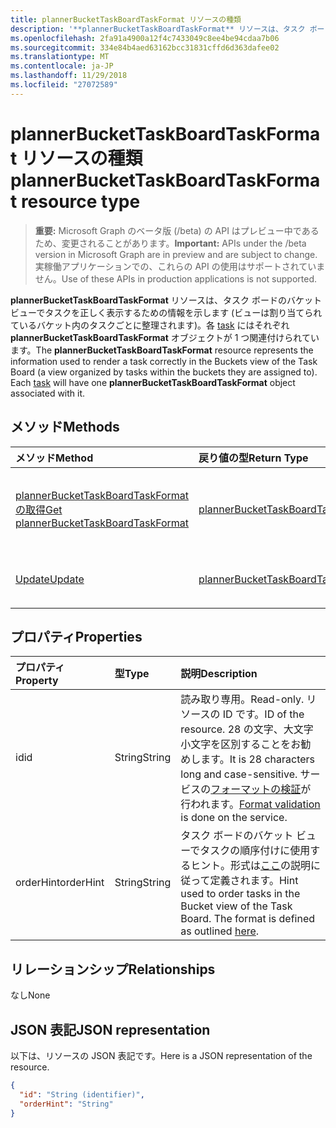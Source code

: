 ```yaml
---
title: plannerBucketTaskBoardTaskFormat リソースの種類
description: '**plannerBucketTaskBoardTaskFormat** リソースは、タスク ボードのバケット ビューでタスクを正しく表示するための情報を示します (ビューは割り当てられているバケット内のタスクごとに整理されます)。各 task にはそれぞれ **plannerBucketTaskBoardTaskFormat** オブジェクトが 1 つ関連付けられています。'
ms.openlocfilehash: 2fa91a4900a12f4c7433049c8ee4be94cdaa7b06
ms.sourcegitcommit: 334e84b4aed63162bcc31831cffd6d363dafee02
ms.translationtype: MT
ms.contentlocale: ja-JP
ms.lasthandoff: 11/29/2018
ms.locfileid: "27072589"
---
```

# <a name="plannerbuckettaskboardtaskformat-resource-type"></a><span data-ttu-id="1144d-104">plannerBucketTaskBoardTaskFormat リソースの種類</span><span class="sxs-lookup"><span data-stu-id="1144d-104">plannerBucketTaskBoardTaskFormat resource type</span></span>

> <span data-ttu-id="1144d-105">**重要:** Microsoft Graph のベータ版 (/beta) の API はプレビュー中であるため、変更されることがあります。</span><span class="sxs-lookup"><span data-stu-id="1144d-105">**Important:** APIs under the /beta version in Microsoft Graph are in preview and are subject to change.</span></span> <span data-ttu-id="1144d-106">実稼働アプリケーションでの、これらの API の使用はサポートされていません。</span><span class="sxs-lookup"><span data-stu-id="1144d-106">Use of these APIs in production applications is not supported.</span></span>

<span data-ttu-id="1144d-p103">**plannerBucketTaskBoardTaskFormat** リソースは、タスク ボードのバケット ビューでタスクを正しく表示するための情報を示します (ビューは割り当てられているバケット内のタスクごとに整理されます)。各 [task](plannertask.md) にはそれぞれ **plannerBucketTaskBoardTaskFormat** オブジェクトが 1 つ関連付けられています。</span><span class="sxs-lookup"><span data-stu-id="1144d-p103">The **plannerBucketTaskBoardTaskFormat** resource represents the information used to render a task correctly in the Buckets view of the Task Board (a view organized by tasks within the buckets they are assigned to). Each [task](plannertask.md) will have one **plannerBucketTaskBoardTaskFormat** object associated with it.</span></span>


## <a name="methods"></a><span data-ttu-id="1144d-109">メソッド</span><span class="sxs-lookup"><span data-stu-id="1144d-109">Methods</span></span>

| <span data-ttu-id="1144d-110">メソッド</span><span class="sxs-lookup"><span data-stu-id="1144d-110">Method</span></span>           | <span data-ttu-id="1144d-111">戻り値の型</span><span class="sxs-lookup"><span data-stu-id="1144d-111">Return Type</span></span>    |<span data-ttu-id="1144d-112">説明</span><span class="sxs-lookup"><span data-stu-id="1144d-112">Description</span></span>|
|:---------------|:--------|:----------|
|[<span data-ttu-id="1144d-113">plannerBucketTaskBoardTaskFormat の取得</span><span class="sxs-lookup"><span data-stu-id="1144d-113">Get plannerBucketTaskBoardTaskFormat</span></span>](../api/plannerbuckettaskboardtaskformat-get.md) | [<span data-ttu-id="1144d-114">plannerBucketTaskBoardTaskFormat</span><span class="sxs-lookup"><span data-stu-id="1144d-114">plannerBucketTaskBoardTaskFormat</span></span>](plannerbuckettaskboardtaskformat.md) |<span data-ttu-id="1144d-115">**plannerBucketTaskBoardTaskFormat** オブジェクトのプロパティとリレーションシップを読み取ります。</span><span class="sxs-lookup"><span data-stu-id="1144d-115">Read properties and relationships of **plannerBucketTaskBoardTaskFormat** object.</span></span>|
|[<span data-ttu-id="1144d-116">Update</span><span class="sxs-lookup"><span data-stu-id="1144d-116">Update</span></span>](../api/plannerbuckettaskboardtaskformat-update.md) | [<span data-ttu-id="1144d-117">plannerBucketTaskBoardTaskFormat</span><span class="sxs-lookup"><span data-stu-id="1144d-117">plannerBucketTaskBoardTaskFormat</span></span>](plannerbuckettaskboardtaskformat.md)  |<span data-ttu-id="1144d-118">**plannerBucketTaskBoardTaskFormat** オブジェクトを更新します。</span><span class="sxs-lookup"><span data-stu-id="1144d-118">Update **plannerBucketTaskBoardTaskFormat** object.</span></span> |

## <a name="properties"></a><span data-ttu-id="1144d-119">プロパティ</span><span class="sxs-lookup"><span data-stu-id="1144d-119">Properties</span></span>
| <span data-ttu-id="1144d-120">プロパティ</span><span class="sxs-lookup"><span data-stu-id="1144d-120">Property</span></span>     | <span data-ttu-id="1144d-121">型</span><span class="sxs-lookup"><span data-stu-id="1144d-121">Type</span></span>   |<span data-ttu-id="1144d-122">説明</span><span class="sxs-lookup"><span data-stu-id="1144d-122">Description</span></span>|
|:---------------|:--------|:----------|
|<span data-ttu-id="1144d-123">id</span><span class="sxs-lookup"><span data-stu-id="1144d-123">id</span></span>|<span data-ttu-id="1144d-124">String</span><span class="sxs-lookup"><span data-stu-id="1144d-124">String</span></span>| <span data-ttu-id="1144d-125">読み取り専用。</span><span class="sxs-lookup"><span data-stu-id="1144d-125">Read-only.</span></span> <span data-ttu-id="1144d-126">リソースの ID です。</span><span class="sxs-lookup"><span data-stu-id="1144d-126">ID of the resource.</span></span> <span data-ttu-id="1144d-127">28 の文字、大文字小文字を区別することをお勧めします。</span><span class="sxs-lookup"><span data-stu-id="1144d-127">It is 28 characters long and case-sensitive.</span></span> <span data-ttu-id="1144d-128">サービスの[フォーマットの検証](tasks-identifiers-disclaimer.md)が行われます。</span><span class="sxs-lookup"><span data-stu-id="1144d-128">[Format validation](tasks-identifiers-disclaimer.md) is done on the service.</span></span>|
|<span data-ttu-id="1144d-129">orderHint</span><span class="sxs-lookup"><span data-stu-id="1144d-129">orderHint</span></span>|<span data-ttu-id="1144d-130">String</span><span class="sxs-lookup"><span data-stu-id="1144d-130">String</span></span>|<span data-ttu-id="1144d-p105">タスク ボードのバケット ビューでタスクの順序付けに使用するヒント。形式は[ここ](planner-order-hint-format.md)の説明に従って定義されます。</span><span class="sxs-lookup"><span data-stu-id="1144d-p105">Hint used to order tasks in the Bucket view of the Task Board. The format is defined as outlined [here](planner-order-hint-format.md).</span></span>|

## <a name="relationships"></a><span data-ttu-id="1144d-133">リレーションシップ</span><span class="sxs-lookup"><span data-stu-id="1144d-133">Relationships</span></span>
<span data-ttu-id="1144d-134">なし</span><span class="sxs-lookup"><span data-stu-id="1144d-134">None</span></span>


## <a name="json-representation"></a><span data-ttu-id="1144d-135">JSON 表記</span><span class="sxs-lookup"><span data-stu-id="1144d-135">JSON representation</span></span>
<span data-ttu-id="1144d-136">以下は、リソースの JSON 表記です。</span><span class="sxs-lookup"><span data-stu-id="1144d-136">Here is a JSON representation of the resource.</span></span>

<!-- {
  "blockType": "resource",
  "optionalProperties": [

  ],
  "@odata.type": "microsoft.graph.plannerBucketTaskBoardTaskFormat"
}-->

```json
{
  "id": "String (identifier)",
  "orderHint": "String"
}

```

<!-- uuid: 8fcb5dbc-d5aa-4681-8e31-b001d5168d79
2015-10-25 14:57:30 UTC -->
<!-- {
  "type": "#page.annotation",
  "description": "plannerBucketTaskBoardTaskFormat resource",
  "keywords": "",
  "section": "documentation",
  "tocPath": ""
}-->